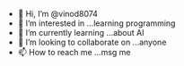 - 👋 Hi, I’m @vinod8074
- 👀 I’m interested in ...learning programming
- 🌱 I’m currently learning ...about AI
- 💞️ I’m looking to collaborate on ...anyone
- 📫 How to reach me ...msg me

<!---
vinod8074/vinod8074 is a ✨ special ✨ repository because its `README.md` (this file) appears on your GitHub profile.
You can click the Preview link to take a look at your changes.
--->

